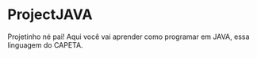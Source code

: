 # ProjectJAVA
Projetinho né pai! Aqui você vai aprender como programar em JAVA, essa linguagem do CAPETA.
